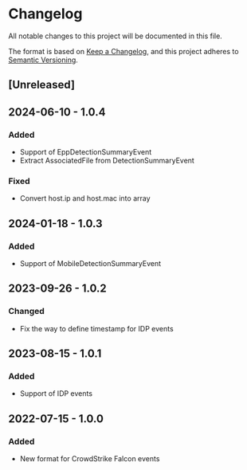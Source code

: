 # Changelog

All notable changes to this project will be documented in this file.

The format is based on [Keep a Changelog](https://keepachangelog.com/en/1.0.0/),
and this project adheres to [Semantic Versioning](https://semver.org/spec/v2.0.0.html).

## [Unreleased]

## 2024-06-10 - 1.0.4

### Added

- Support of EppDetectionSummaryEvent
- Extract AssociatedFile from DetectionSummaryEvent

### Fixed

- Convert host.ip and host.mac into array

## 2024-01-18 - 1.0.3

### Added

- Support of MobileDetectionSummaryEvent

## 2023-09-26 - 1.0.2

### Changed

- Fix the way to define timestamp for IDP events

## 2023-08-15 - 1.0.1

### Added

- Support of IDP events

## 2022-07-15 - 1.0.0

### Added

- New format for CrowdStrike Falcon events
